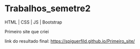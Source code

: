 # Trabalhos_semetre2
HTML | CSS | JS | Bootstrap 

Primeiro site que criei 

link do resultado final: https://spiguerfild.github.io/Primeiro_site/ 
